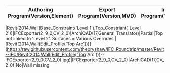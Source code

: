 |Authoring Program(Version,Element)|Export Program(Version,MVD)|Import Program(Version,MVD)|Data Translation|Notes...............................................|                   
| --- | --- | --- | ------------------- | -------------- |

|Revit(2014,Wall(Base_Constraint('Level 1'),Top_Constriant('Level 2'))|IFCExporter(2_9_0,CV_2_0)|ArchiCAD(17,General_Translator)|Partial|Top not linked to 'Level 2'. Surfaces = Various Overrides
|[Revit(2014,Wall(Edit_Profile('Top Arc')))](https://raw.githubusercontent.com/theoryshaw/IFC_Roundtrip/master/Revit--IFC/Revit(2014,Wall(Edit_Profile('Top Arc')))--IFCExporter(2_9_0,CV_2_0).jpg)|IFCExporter(2_9_0,CV_2_0)|ArchiCAD(17,CV_2_0)|No|Wall missing